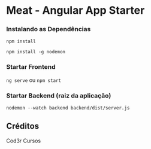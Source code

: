 # Meat - Angular App Starter

### Instalando as Dependências 

`npm install`

`npm install -g nodemon`

### Startar Frontend

`ng serve` ou `npm start`

### Startar Backend (raiz da aplicação)

`nodemon --watch backend backend/dist/server.js`

## Créditos

Cod3r Cursos

